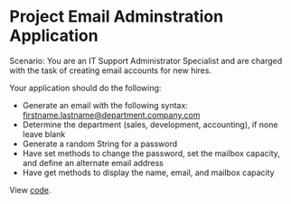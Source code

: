 # Project Email Adminstration Application

Scenario: You are an IT Support Administrator Specialist and are charged with the task of creating email accounts for new hires.

Your application should do the following:

  - Generate an email with the following syntax: firstname.lastname@department.company.com
  - Determine the department (sales, development, accounting), if none leave blank
  - Generate a random String for a password
  - Have set methods to change the password, set the mailbox capacity, and define an alternate email address
  - Have get methods to display the name, email, and mailbox capacity

View [code](https://github.com/Octas89/EmailApplication/blob/main/Email.java).
